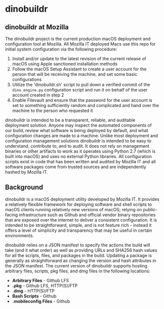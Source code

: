 # dinobuildr

## dinobuildr at Mozilla
The dinobuildr project is the current production macOS deployment and configuration tool at Mozilla. All Mozilla IT deployed Macs use this repo for initial system configuration via the following procedure:

1. Install and/or update to the latest revision of the current release of macOS using Apple sanctioned installation methods
2. Follow the macOS Setup Assistant to create a user account for the person that will be receiving the machine, and set some basic configurations
3. Utilize the 'dinobuildr.sh' script to pull down a verified commit of the `dino_engine.py` configuration script and run it on behalf of the user account created in step 2
4. Enable Filevault and ensure that the password for the user account is set to something sufficiently random and complicated and hand over the machine to the person who requested it

dinobuildr is intended to be a transparent, reliable, and auditable deployment solution. Anyone may inspect the automated components of our build, review what software is being deployed by default, and what configuration changes are made to a machine. Unlike most deployment and configuration management solutions dinobuildr is intended to be easy to understand, contribute to, and to audit. It does not rely on management binaries or other artifacts to work as it operates using Python 2.7 (which is built into macOS) and uses no external Python libraries. All configuration scripts exist in code that has been written and audited by Mozilla IT and all software packages come from trusted sources and are independently hashed by Mozilla IT. 

## Background 
dinobuildr is a macOS deployment utility developed by Mozilla IT. It provides a relatively flexible framework for deploying software and shell scripts to macOS clients running relatively new versions of macOS; relying on public-facing infrastructure such as Github and official vendor binary repositories that are exposed over the internet to deliver a consistent configuration. It is intended to be straightforward, simple, and is not feature rich - instead it offers a level of simplicity and transparency that may be useful in certain environments. 

dinobuildr relies on a JSON manifest to specify the actions the build will take (and it what order) as well as providing URLs and SHA256 hash values for all the scripts, files, and packages in the build. Updating a package is generally as straightforward as changing the version and hash attributes in the JSON manifest. The current version of dinobuildr supports hosting arbitrary files, scripts, pkg files, and dmg files in the following locations:

* **Arbitrary Files** - Github LFS
* **.pkg** - Github LFS, HTTP(S)/FTP
* **.dmg** - HTTP(S)/FTP
* **Bash Scripts** - Github
* **.mobileconfig Files** - Github
